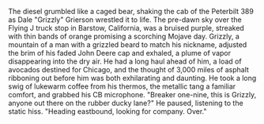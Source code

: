 The diesel grumbled like a caged bear, shaking the cab of the Peterbilt 389 as Dale "Grizzly" Grierson wrestled it to life.  The pre-dawn sky over the Flying J truck stop in Barstow, California, was a bruised purple, streaked with thin bands of orange promising a scorching Mojave day.  Grizzly, a mountain of a man with a grizzled beard to match his nickname, adjusted the brim of his faded John Deere cap and exhaled, a plume of vapor disappearing into the dry air.  He had a long haul ahead of him, a load of avocados destined for Chicago, and the thought of 3,000 miles of asphalt ribboning out before him was both exhilarating and daunting.  He took a long swig of lukewarm coffee from his thermos, the metallic tang a familiar comfort, and grabbed his CB microphone.  "Breaker one-nine, this is Grizzly, anyone out there on the rubber ducky lane?" He paused, listening to the static hiss.  "Heading eastbound, looking for company.  Over."
